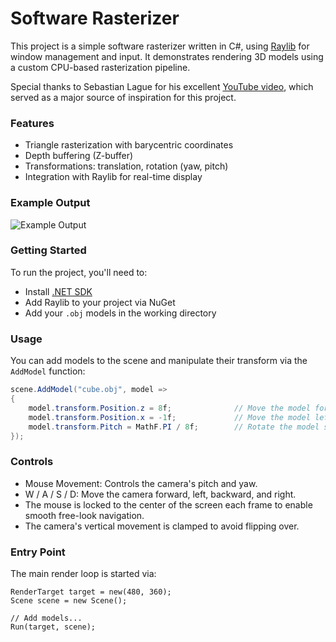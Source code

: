 # Software Rasterizer

This project is a simple software rasterizer written in C#, using [Raylib](https://www.raylib.com/) for window management and input. It demonstrates rendering 3D models using a custom CPU-based rasterization pipeline.  

Special thanks to Sebastian Lague for his excellent [YouTube video](https://www.youtube.com/watch?v=yyJ-hdISgnw), which served as a major source of inspiration for this project.

### Features

- Triangle rasterization with barycentric coordinates
- Depth buffering (Z-buffer)
- Transformations: translation, rotation (yaw, pitch)
- Integration with Raylib for real-time display

### Example Output

![Example Output](example.gif)

### Getting Started

To run the project, you'll need to:

- Install [.NET SDK](https://dotnet.microsoft.com/)
- Add Raylib to your project via NuGet
- Add your `.obj` models in the working directory


### Usage

You can add models to the scene and manipulate their transform via the `AddModel` function:

```csharp
scene.AddModel("cube.obj", model =>
{
    model.transform.Position.z = 8f;              // Move the model forward
    model.transform.Position.x = -1f;             // Move the model left
    model.transform.Pitch = MathF.PI / 8f;        // Rotate the model slightly upward
});
```
### Controls
- Mouse Movement: Controls the camera's pitch and yaw.
- W / A / S / D: Move the camera forward, left, backward, and right.
- The mouse is locked to the center of the screen each frame to enable smooth free-look navigation.
- The camera's vertical movement is clamped to avoid flipping over.

### Entry Point

The main render loop is started via:
```
RenderTarget target = new(480, 360);
Scene scene = new Scene();

// Add models...
Run(target, scene);
```
